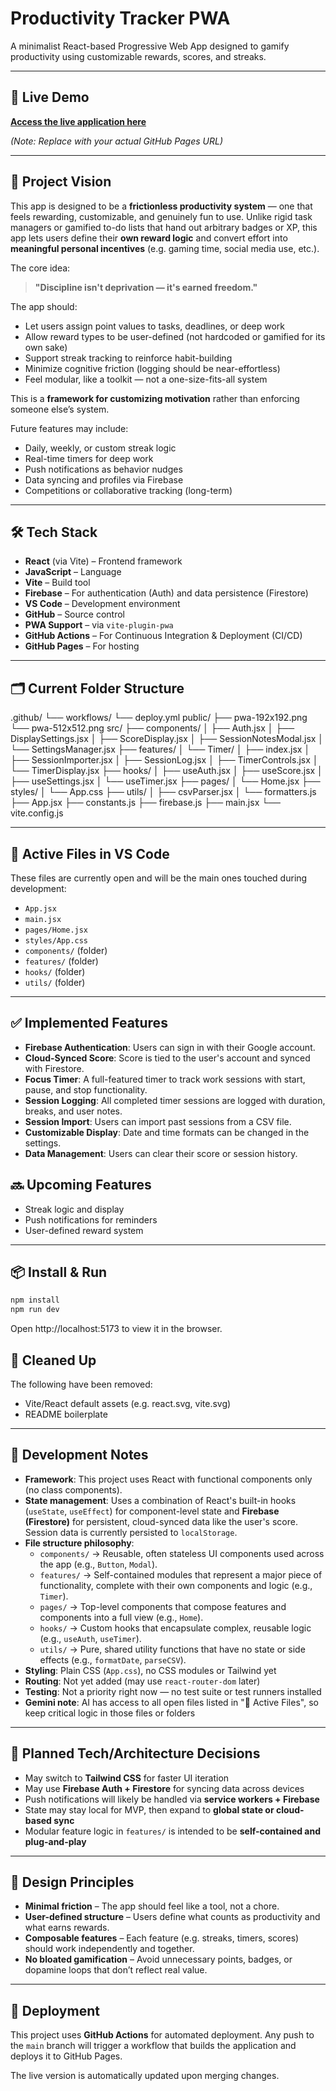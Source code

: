 # Productivity Tracker PWA

A minimalist React-based Progressive Web App designed to gamify productivity using customizable rewards, scores, and streaks.

---

## 🚀 Live Demo

**[Access the live application here](https://neolorenzo.github.io/productivity-pwa/)**

_(Note: Replace with your actual GitHub Pages URL)_

---

## 🧠 Project Vision

This app is designed to be a **frictionless productivity system** — one that feels rewarding, customizable, and genuinely fun to use. Unlike rigid task managers or gamified to-do lists that hand out arbitrary badges or XP, this app lets users define their **own reward logic** and convert effort into **meaningful personal incentives** (e.g. gaming time, social media use, etc.).

The core idea:  
> **"Discipline isn't deprivation — it's earned freedom."**

The app should:
- Let users assign point values to tasks, deadlines, or deep work
- Allow reward types to be user-defined (not hardcoded or gamified for its own sake)
- Support streak tracking to reinforce habit-building
- Minimize cognitive friction (logging should be near-effortless)
- Feel modular, like a toolkit — not a one-size-fits-all system

This is a **framework for customizing motivation** rather than enforcing someone else’s system.

Future features may include:
- Daily, weekly, or custom streak logic
- Real-time timers for deep work
- Push notifications as behavior nudges
- Data syncing and profiles via Firebase
- Competitions or collaborative tracking (long-term)

---

## 🛠️ Tech Stack

- **React** (via Vite) – Frontend framework
- **JavaScript** – Language
- **Vite** – Build tool
- **Firebase** – For authentication (Auth) and data persistence (Firestore)
- **VS Code** – Development environment
- **GitHub** – Source control
- **PWA Support** – via `vite-plugin-pwa`
- **GitHub Actions** – For Continuous Integration & Deployment (CI/CD)
- **GitHub Pages** – For hosting

---

## 🗂️ Current Folder Structure

.github/
└── workflows/
    └── deploy.yml
public/
├── pwa-192x192.png
└── pwa-512x512.png
src/
├── components/
│   ├── Auth.jsx
│   ├── DisplaySettings.jsx
│   ├── ScoreDisplay.jsx
│   ├── SessionNotesModal.jsx
│   └── SettingsManager.jsx
├── features/
│   └── Timer/
│       ├── index.jsx
│       ├── SessionImporter.jsx
│       ├── SessionLog.jsx
│       ├── TimerControls.jsx
│       └── TimerDisplay.jsx
├── hooks/
│   ├── useAuth.jsx
│   ├── useScore.jsx
│   ├── useSettings.jsx
│   └── useTimer.jsx
├── pages/
│   └── Home.jsx
├── styles/
│   └── App.css
├── utils/
│   ├── csvParser.jsx
│   └── formatters.js
├── App.jsx
├── constants.js
├── firebase.js
├── main.jsx
└── vite.config.js

---

## 📌 Active Files in VS Code

These files are currently open and will be the main ones touched during development:
- `App.jsx`
- `main.jsx`
- `pages/Home.jsx`
- `styles/App.css`
- `components/` (folder)
- `features/` (folder)
- `hooks/` (folder)
- `utils/` (folder)

---

## ✅ Implemented Features

- **Firebase Authentication**: Users can sign in with their Google account.
- **Cloud-Synced Score**: Score is tied to the user's account and synced with Firestore.
- **Focus Timer**: A full-featured timer to track work sessions with start, pause, and stop functionality.
- **Session Logging**: All completed timer sessions are logged with duration, breaks, and user notes.
- **Session Import**: Users can import past sessions from a CSV file.
- **Customizable Display**: Date and time formats can be changed in the settings.
- **Data Management**: Users can clear their score or session history.

## 🔜 Upcoming Features

- Streak logic and display
- Push notifications for reminders
- User-defined reward system

---

## 📦 Install & Run

```bash
npm install
npm run dev
```

Open http://localhost:5173
 to view it in the browser.

## 🧹 Cleaned Up

The following have been removed:

- Vite/React default assets (e.g. react.svg, vite.svg)
- README boilerplate

---

## 🧪 Development Notes

- **Framework**: This project uses React with functional components only (no class components).
- **State management**: Uses a combination of React's built-in hooks (`useState`, `useEffect`) for component-level state and **Firebase (Firestore)** for persistent, cloud-synced data like the user's score. Session data is currently persisted to `localStorage`.
- **File structure philosophy**:
  - `components/` → Reusable, often stateless UI components used across the app (e.g., `Button`, `Modal`).
  - `features/` → Self-contained modules that represent a major piece of functionality, complete with their own components and logic (e.g., `Timer`).
  - `pages/` → Top-level components that compose features and components into a full view (e.g., `Home`).
  - `hooks/` → Custom hooks that encapsulate complex, reusable logic (e.g., `useAuth`, `useTimer`).
  - `utils/` → Pure, shared utility functions that have no state or side effects (e.g., `formatDate`, `parseCSV`).
- **Styling**: Plain CSS (`App.css`), no CSS modules or Tailwind yet
- **Routing**: Not yet added (may use `react-router-dom` later)
- **Testing**: Not a priority right now — no test suite or test runners installed
- **Gemini note**: AI has access to all open files listed in "📌 Active Files", so keep critical logic in those files or folders

---

## 🧭 Planned Tech/Architecture Decisions

- May switch to **Tailwind CSS** for faster UI iteration
- May use **Firebase Auth + Firestore** for syncing data across devices
- Push notifications will likely be handled via **service workers + Firebase**
- State may stay local for MVP, then expand to **global state or cloud-based sync**
- Modular feature logic in `features/` is intended to be **self-contained and plug-and-play**

---

## 🧱 Design Principles

- **Minimal friction** – The app should feel like a tool, not a chore.
- **User-defined structure** – Users define what counts as productivity and what earns rewards.
- **Composable features** – Each feature (e.g. streaks, timers, scores) should work independently and together.
- **No bloated gamification** – Avoid unnecessary points, badges, or dopamine loops that don’t reflect real value.

---

## 🚀 Deployment

This project uses **GitHub Actions** for automated deployment. Any push to the `main` branch will trigger a workflow that builds the application and deploys it to GitHub Pages.

The live version is automatically updated upon merging changes.